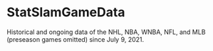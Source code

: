 # StatSlamGameData
Historical and ongoing data of the NHL, NBA, WNBA, NFL, and MLB (preseason games omitted) since July 9, 2021.
